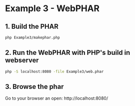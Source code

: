 # Example 3 - WebPHAR

## 1. Build the PHAR

```bash
php Example3/makephar.php
```

## 2. Run the WebPHAR with PHP's build in webserver

```bash
php -S localhost:8080 -file Example3/web.phar
```

## 3. Browse the phar

Go to your browser an open: http://localhost:8080/